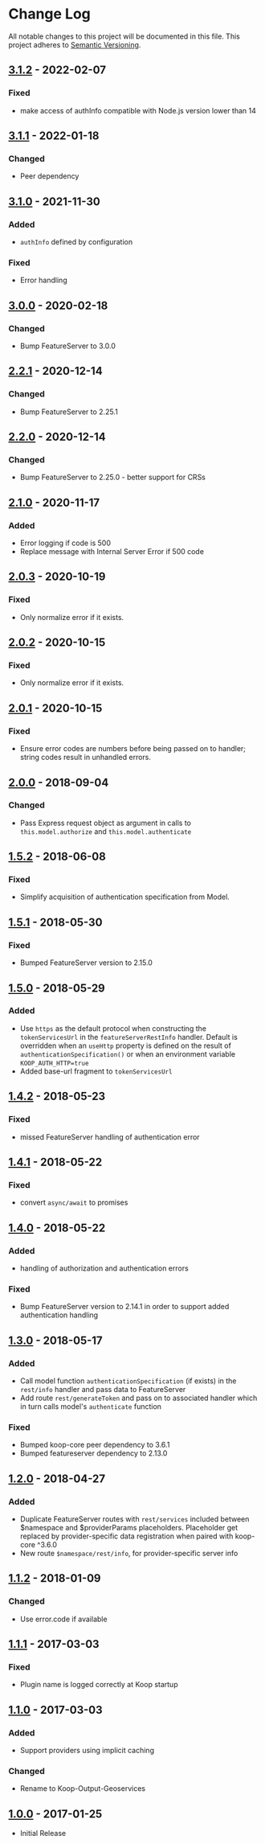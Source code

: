 # Change Log
All notable changes to this project will be documented in this file.
This project adheres to [Semantic Versioning](http://semver.org/).

## [3.1.2] - 2022-02-07
### Fixed
* make access of authInfo compatible with Node.js version lower than 14

## [3.1.1] - 2022-01-18
### Changed
* Peer dependency

## [3.1.0] - 2021-11-30
### Added
* `authInfo` defined by configuration

### Fixed
* Error handling

## [3.0.0] - 2020-02-18
### Changed
* Bump FeatureServer to 3.0.0

## [2.2.1] - 2020-12-14
### Changed
* Bump FeatureServer to 2.25.1

## [2.2.0] - 2020-12-14
### Changed
* Bump FeatureServer to 2.25.0 - better support for CRSs

## [2.1.0] - 2020-11-17
### Added
* Error logging if code is 500
* Replace message with Internal Server Error if 500 code

## [2.0.3] - 2020-10-19
### Fixed
* Only normalize error if it exists.

## [2.0.2] - 2020-10-15
### Fixed
* Only normalize error if it exists.

## [2.0.1] - 2020-10-15
### Fixed
* Ensure error codes are numbers before being passed on to handler; string codes result in unhandled errors.

## [2.0.0] - 2018-09-04
### Changed
* Pass Express request object as argument in calls to `this.model.authorize` and `this.model.authenticate`

## [1.5.2] - 2018-06-08
### Fixed
* Simplify acquisition of authentication specification from Model.

## [1.5.1] - 2018-05-30
### Fixed
* Bumped FeatureServer version to 2.15.0

## [1.5.0] - 2018-05-29
### Added
* Use `https` as the default protocol when constructing the `tokenServicesUrl` in the `featureServerRestInfo` handler. Default is overridden when an `useHttp` property is defined on the result of `authenticationSpecification()` or when an environment variable `KOOP_AUTH_HTTP=true`
* Added base-url fragment to `tokenServicesUrl`

## [1.4.2] - 2018-05-23
### Fixed
* missed FeatureServer handling of authentication error

## [1.4.1] - 2018-05-22
### Fixed
* convert `async/await` to promises 

## [1.4.0] - 2018-05-22
### Added 
* handling of authorization and authentication errors

### Fixed
* Bump FeatureServer version to 2.14.1 in order to support added authentication handling

## [1.3.0] - 2018-05-17
### Added
* Call model function `authenticationSpecification` (if exists) in the `rest/info` handler and pass data to FeatureServer
* Add route `rest/generateToken` and pass on to associated handler which in turn calls model's `authenticate` function

### Fixed
* Bumped koop-core peer dependency to 3.6.1
* Bumped featureserver dependency to 2.13.0

## [1.2.0] - 2018-04-27
### Added
* Duplicate FeatureServer routes with `rest/services` included between $namespace and $providerParams placeholders. Placeholder get replaced by provider-specific data registration when paired with koop-core ^3.6.0
* New route `$namespace/rest/info`, for provider-specific server info

## [1.1.2] - 2018-01-09
### Changed
* Use error.code if available

## [1.1.1] - 2017-03-03
### Fixed
* Plugin name is logged correctly at Koop startup

## [1.1.0] - 2017-03-03
### Added
* Support providers using implicit caching

### Changed
* Rename to Koop-Output-Geoservices

## [1.0.0] - 2017-01-25
* Initial Release

[3.1.2]: https://github.com/koopjs/koop-output-geoservices/compare/v3.1.1...v3.1.2
[3.1.1]: https://github.com/koopjs/koop-output-geoservices/compare/v3.1.0...v3.1.1
[3.1.0]: https://github.com/koopjs/koop-output-geoservices/compare/v3.0.0...v3.1.0
[3.0.0]: https://github.com/koopjs/koop-output-geoservices/compare/v2.2.1...v3.0.0
[2.2.1]: https://github.com/koopjs/koop-output-geoservices/compare/v2.2.0...v2.2.1
[2.2.0]: https://github.com/koopjs/koop-output-geoservices/compare/v2.1.0...v2.2.0
[2.1.0]: https://github.com/koopjs/koop-output-geoservices/compare/v2.0.3...v2.1.0
[2.0.3]: https://github.com/koopjs/koop-output-geoservices/compare/v2.0.2...v2.0.3
[2.0.2]: https://github.com/koopjs/koop-output-geoservices/compare/v2.0.1...v2.0.2
[2.0.1]: https://github.com/koopjs/koop-output-geoservices/compare/v2.0.0...v2.0.1
[2.0.0]: https://github.com/koopjs/koop-output-geoservices/compare/v1.5.2...v2.0.0
[1.5.2]: https://github.com/koopjs/koop-output-geoservices/compare/v1.5.1...v1.5.2
[1.5.1]: https://github.com/koopjs/koop-output-geoservices/compare/v1.5.0...v1.5.1
[1.5.0]: https://github.com/koopjs/koop-output-geoservices/compare/v1.4.2...v1.5.0
[1.4.2]: https://github.com/koopjs/koop-output-geoservices/compare/v1.4.1...v1.4.2
[1.4.1]: https://github.com/koopjs/koop-output-geoservices/compare/v1.4.0...v1.4.1
[1.4.0]: https://github.com/koopjs/koop-output-geoservices/compare/v1.3.0...v1.4.0
[1.3.0]: https://github.com/koopjs/koop-output-geoservices/compare/v1.2.0...v1.3.0
[1.2.0]: https://github.com/koopjs/koop-output-geoservices/compare/v1.1.2...v1.2.0
[1.1.2]: https://github.com/koopjs/koop-output-geoservices/compare/v1.1.1...v1.1.2
[1.1.1]: https://github.com/koopjs/koop-output-geoservices/compare/v1.1.0...v1.1.1
[1.1.0]: https://github.com/koopjs/koop-output-geoservices/compare/v1.0.0...v1.1.0
[1.0.0]: https://github.com/koopjs/koop-output-geoservices/releases/tag/v1.0.0
